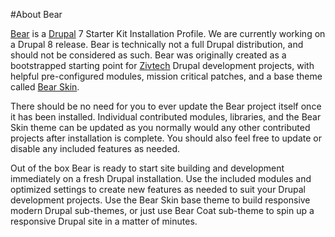 #About Bear

[Bear](https://www.drupal.org/project/bear) is a [Drupal](https://www.drupal.org/) 7 Starter Kit Installation Profile. We are currently working on a Drupal 8 release. Bear is technically not a full Drupal distribution, and should not be considered as such. Bear was originally created as a bootstrapped starting point for [Zivtech](https://www.zivtech.com/) Drupal development projects, with helpful pre-configured modules, mission critical patches, and a base theme called [Bear Skin](https://www.drupal.org/project/bear_skin). 

There should be no need for you to ever update the Bear project itself once it has been installed. Individual contributed modules, libraries, and the Bear Skin theme can be updated as you normally would any other contributed projects after installation is complete. You should also feel free to update or disable any included features as needed. 

Out of the box Bear is ready to start site building and development immediately on a fresh Drupal installation. Use the included modules and optimized settings to create new features as needed to suit your Drupal development projects. Use the Bear Skin base theme to build responsive modern Drupal sub-themes, or just use Bear Coat sub-theme to spin up a responsive Drupal site in a matter of minutes.